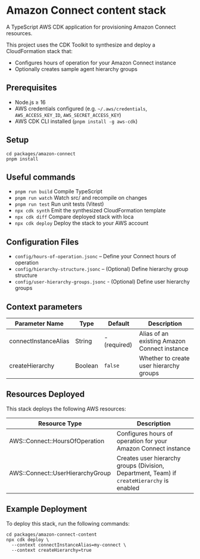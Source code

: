 # Amazon Connect content stack

A TypeScript AWS CDK application for provisioning Amazon Connect resources.

This project uses the CDK Toolkit to synthesize and deploy a CloudFormation stack that:

- Configures hours of operation for your Amazon Connect instance
- Optionally creates sample agent hierarchy groups

## Prerequisites

- Node.js ≥ 16
- AWS credentials configured (e.g. `~/.aws/credentials`, `AWS_ACCESS_KEY_ID`, `AWS_SECRET_ACCESS_KEY`)
- AWS CDK CLI installed (`pnpm install -g aws-cdk`)

## Setup

```shell
cd packages/amazon-connect
pnpm install
```

## Useful commands

- `pnpm run build` Compile TypeScript
- `pnpm run watch` Watch src/ and recompile on changes
- `pnpm run test` Run unit tests (Vitest)
- `npx cdk synth` Emit the synthesized CloudFormation template
- `npx cdk diff` Compare deployed stack with loca
- `npx cdk deploy` Deploy the stack to your AWS account

## Configuration Files

- `config/hours-of-operation.jsonc` – Define your Connect hours of operation
- `config/hierarchy-structure.jsonc` – (Optional) Define hierarchy group structure
- `config/user-hierarchy-groups.jsonc` - (Optional) Define user hierarchy groups

## Context parameters

| Parameter Name       | Type    | Default      | Description                                  |
| -------------------- | ------- | ------------ | -------------------------------------------- |
| connectInstanceAlias | String  | - (required) | Alias of an existing Amazon Connect instance |
| createHierarchy      | Boolean | `false`      | Whether to create user hierarchy groups      |

## Resources Deployed

This stack deploys the following AWS resources:

| Resource Type                    | Description                                                                                |
| -------------------------------- | ------------------------------------------------------------------------------------------ |
| AWS::Connect::HoursOfOperation   | Configures hours of operation for your Amazon Connect instance                             |
| AWS::Connect::UserHierarchyGroup | Creates user hierarchy groups (Division, Department, Team) if `createHierarchy` is enabled |

## Example Deployment

To deploy this stack, run the following commands:

```shell
cd packages/amazon-connect-content
npx cdk deploy \
  --context connectInstanceAlias=my-connect \
  --context createHierarchy=true
```
